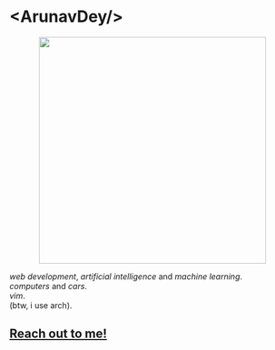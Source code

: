 # \<ArunavDey\/\>

<div id="header" align="center">
  <img src="https://media.giphy.com/media/nIlgTxY29wJuU/giphy.gif" width="400" />
</div>  
<!-- <div id="badges">
  <img src="https://img.shields.io/badge/
</div> -->

*web development*, *artificial intelligence* and *machine learning*.  
*computers* and *cars*.  
*vim*.  
(btw, i use arch).

## [Reach out to me!](mailto:arunav.dey@protonmail.com)
